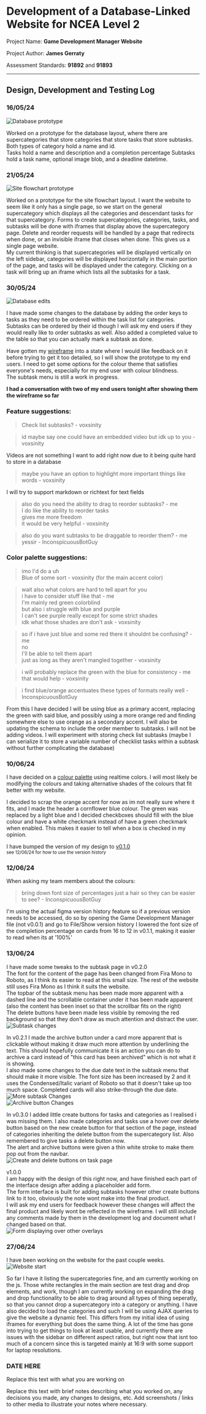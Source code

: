 # Development of a Database-Linked Website for NCEA Level 2

Project Name: **Game Development Manager Website**

Project Author: **James Gerraty**

Assessment Standards: **91892** and **91893**

-------------------------------------------------

## Design, Development and Testing Log

### 16/05/24

![Database prototype](images/dbV1.png)

Worked on a prototype for the database layout, where there are supercategories that store categories that store tasks that store subtasks.\
Both types of category hold a name and id.\
Tasks hold a name and description and a completion percentage
Subtasks hold a task name, optional image blob, and a deadline datetime.

### 21/05/24

![Site flowchart prototype](images/flowV1.png)

Worked on a prototype for the site flowchart layout. I want the website to seem like it only has a single page, so we start on the general supercategory which displays all the categories and descendant tasks for that supercategory. Forms to create supercategories, categories, tasks, and subtasks will be done with iframes that display above the supercategory page. Delete and reorder requests will be handled by a page that redirects when done, or an invisible iframe that closes when done. This gives us a single page website.  
My current thinking is that supercategories will be displayed vertically on the left sidebar, categories will be displayed horizontally in the main portion of the page, and tasks will be displayed under the category. Clicking on a task will bring up an iframe which lists all the subtasks for a task.

### 30/05/24

![Database edits](images/dbV2.png)

I have made some changes to the database by adding the order keys to tasks as they need to be ordered within the task list for categories. Subtasks can be ordered by their id though I will ask my end users if they would really like to order subtasks as well. Also added a completed value to the table so that you can actually mark a subtask as done.

Have gotten my [wireframe](https://www.figma.com/proto/pfaXQRa3RBhN2Mvv3dRuT0/Game-Development-Manager---v0.0.1?node-id=1-2&t=Gp4fkgIBN0A21vR9-1&scaling=min-zoom&page-id=0%3A1&starting-point-node-id=1%3A2) into a state where I would like feedback on it before trying to get it too detailed, so I will show the prototype to my end users. I need to get some options for the colour theme that satisfies everyone's needs, especially for my end user with colour blindness.  
The subtask menu is still a work in progress.

**I had a conversation with two of my end users tonight after showing them the wireframe so far**  
### Feature suggestions:  
> Check list subtasks? - voxsinity  

> id maybe say one could have an embedded video but idk up to you - voxsinity

Videos are not something I want to add right now due to it being quite hard to store in a database  

> maybe you have an option to highlight more important things
> like words - voxsinity

I will try to support markdown or richtext for text fields  

> also do you need the ability to drag to reorder subtasks? - me  
> I do like the ability to reorder tasks  
> gives me more freedom  
> it would be very helpful - voxsinity  

> also do you want subtasks to be draggable to reorder them? - me  
> yessir - InconspicuousBotGuy

### Color palette suggestions:
> imo I'd do a uh  
> Blue of some sort - voxsinity (for the main accent color)  

> wait also what colors are hard to tell apart for you  
> i have to consider stuff like that - me    
> I'm mainly red green colorblind  
> but also i struggle with blue and purple  
> I can't see purple really except for some strict shades  
> idk what those shades are don't ask - voxsinity  

> so if i have just blue and some red there it shouldnt be confusing? - me  
> no  
> I'll be able to tell them apart  
> just as long as they aren't mangled together - voxsinity  

> i will probably replace the green with the blue for consistency - me  
> that would help - voxsinity  

> i find blue/orange accentuates these types of formats really well - InconspicuousBotGuy  

From this I have decided I will be using blue as a primary accent, replacing the green with said blue, and possibly using a more orange red and finding somewhere else to use orange as a secondary accent. I will also be updating the schema to include the order member to subtasks. I will not be adding videos. I will experiment with storing check list subtasks (maybe I can serialize it to store a variable number of checklist tasks within a subtask without further complicating the database)

### 10/06/24

I have decided on a [colour palette](https://www.realtimecolors.com/?colors=e9e2ef-393141-87bfe0-584d61-dc7856&fonts=Inter-Inter) using realtime colors. I will most likely be modifying the colours and taking alternative shades of the colours that fit better with my website.

I decided to scrap the orange accent for now as im not really sure where it fits, and I made the header a cornflower blue colour. The green was replaced by a light blue and I decided checkboxes should fill with the blue colour and have a white checkmark instead of have a green checkmark when enabled. This makes it easier to tell when a box is checked in my opinion.

I have bumped the version of my design to [v0.1.0](https://www.figma.com/design/HRjsMHtE3CrJ7whYkcAjqt/Game-Development-Manager---v0.1.0?node-id=0-1&t=mmCcCb4Uu9uTRTPN-1)  
<sub>see 12/06/24 for how to use the version history</sub>

### 12/06/24

When asking my team members about the colours:
> bring down font size of percentages just a hair so they can be easier to see? - InconspicuousBotGuy

I'm using the actual figma version history feature so if a previous version needs to be accessed, do so by opening the Game Development Manager file (not v0.0.1) and go to File/Show version history
I lowered the font size of the completion percentage on cards from 16 to 12 in v0.1.1, making it easier to read when its at '100%'

### 13/06/24

I have made some tweaks to the subtask page in v0.2.0  
The font for the content of the page has been changed from Fira Mono to Roboto, as I think its easier to read at this small size. The rest of the website still uses Fira Mono as I think it suits the website.  
The topbar of the subtask menu has been made more apparent with a dashed line and the scrollable container under it has been made apparent (also the content has been inset so that the scrollbar fits on the right)  
The delete buttons have been made less visible by removing the red background so that they don't draw as much attention and distract the user.  
![Subtask changes](images/subtaskPageImage.png)

In v0.2.1 I made the archive button under a card more apparent that is clickable without making it draw much more attention by underlining the text. This should hopefully communicate it is an action you can do to archive a card instead of "this card has been archived" which is not what it is showing.  
I also made some changes to the due date text in the subtask menu that should make it more visible. The font size has been increased by 2 and it uses the Condensed/Italic variant of Roboto so that it doesn't take up too much space. Completed cards will also strike-through the due date.  
![More subtask Changes](images/v0.2.1%20subtask.png)  
![Archive button Changes](images/v0.2.1%20task.png)

In v0.3.0 I added little create buttons for tasks and categories as I realised i was missing them. I also made categories and tasks use a hover over delete button based on the new create button for that section of the page, instead of categories inheriting the delete button from the supercategory list. Also remembered to give tasks a delete button now.  
The alert and archive buttons were given a thin white stroke to make them pop out from the navbar.  
![Create and delete buttons on task page](images/v0.3.0%20task.png)

v1.0.0  
I am happy with the design of this right now, and have finished each part of the interface design after adding a placeholder add form.  
The form interface is built for adding subtasks however other create buttons link to it too, obviously the note wont make into the final product.  
I will ask my end users for feedback however these changes will affect the final product and likely wont be reflected in the wireframe. I will still include any comments made by them in the development log and document what I changed based on that.  
![Form displaying over other overlays](images/v1.0.0%20form.png)

### 27/06/24

I have been working on the website for the past couple weeks.
![Website start](images/webV1.png)

So far I have it listing the supercategories fine, and am currently working on the js. Those white rectangles in the main section are test drag and drop elements, and work, though I am currently working on expanding the drag and drop functionality to be able to drag around all types of thing seperatly, so that you cannot drop a supercategory into a category or anything. I have also decided to load the categories and such I will be using AJAX queries to give the website a dynamic feel. This differs from my initial idea of using iframes for everything but does the same thing. A lot of the time has gone into trying to get things to look at least usable, and currently there are issues with the sidebar on different aspect ratios, but right now that isnt too much of a concern since this is targeted mainly at 16:9 with some support for laptop resolutions.

### DATE HERE

Replace this text with what you are working on

Replace this text with brief notes describing what you worked on, any decisions you made, any changes to designs, etc. Add screenshots / links to other media to illustrate your notes where necessary.

